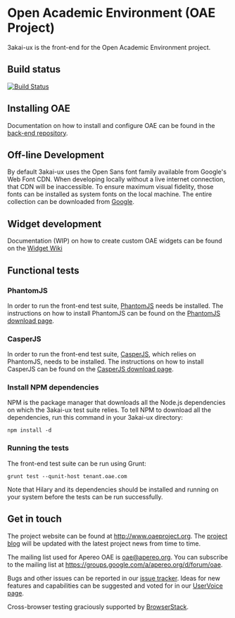 # Open Academic Environment (OAE Project)

3akai-ux is the front-end for the Open Academic Environment project.

## Build status
[![Build Status](https://travis-ci.org/oaeproject/3akai-ux.png?branch=master)](https://travis-ci.org/oaeproject/3akai-ux)

## Installing OAE

Documentation on how to install and configure OAE can be found in the [back-end repository](https://github.com/oaeproject/Hilary).

## Off-line Development

By default 3akai-ux uses the Open Sans font family available from Google's Web Font CDN. When developing locally without a live internet connection, that CDN will be inaccessible. To ensure maximum visual fidelity, those fonts can be installed as system fonts on the local machine. The entire collection can be downloaded from [Google](http://www.google.com/fonts#UsePlace:use/Collection:Open+Sans).

## Widget development

Documentation (WIP) on how to create custom OAE widgets can be found on the [Widget Wiki](https://github.com/oaeproject/3akai-ux/wiki/Widget-Development-%5BWIP%5D)

## Functional tests

### PhantomJS

In order to run the front-end test suite, [PhantomJS](http://phantomjs.org/) needs be installed. The instructions on how to install PhantomJS can be found on the [PhantomJS download page](http://phantomjs.org/download.html).

### CasperJS

In order to run the front-end test suite, [CasperJS](http://casperjs.org/), which relies on PhantomJS, needs to be installed. The instructions on how to install CasperJS can be found on the [CasperJS download page](http://casperjs.org/installation.html).

### Install NPM dependencies

NPM is the package manager that downloads all the Node.js dependencies on which the 3akai-ux test suite relies. To tell NPM to download all the dependencies, run this command in your 3akai-ux directory:

```
npm install -d
```

### Running the tests

The front-end test suite can be run using Grunt:

```
grunt test --qunit-host tenant.oae.com
```

Note that Hilary and its dependencies should be installed and running on your system before the tests can be run successfully.

## Get in touch

The project website can be found at http://www.oaeproject.org. The [project blog](http://www.oaeproject.org/blog) will be updated with the latest project news from time to time.

The mailing list used for Apereo OAE is oae@apereo.org. You can subscribe to the mailing list at https://groups.google.com/a/apereo.org/d/forum/oae.

Bugs and other issues can be reported in our [issue tracker](https://github.com/oaeproject/3akai-ux/issues). Ideas for new features and capabilities can be suggested and voted for in our [UserVoice page](http://oaeproject.uservoice.com).

Cross-browser testing graciously supported by [BrowserStack](https://www.browserstack.com).
